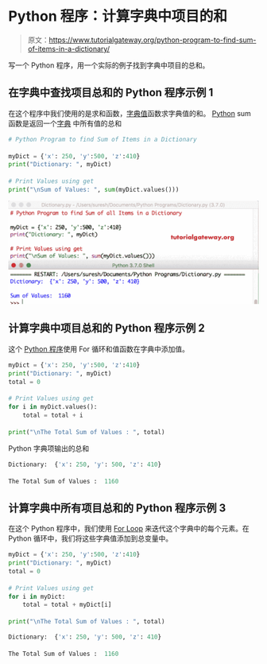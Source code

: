 # Python 程序：计算字典中项目的和

> 原文：<https://www.tutorialgateway.org/python-program-to-find-sum-of-items-in-a-dictionary/>

写一个 Python 程序，用一个实际的例子找到字典中项目的总和。

## 在字典中查找项目总和的 Python 程序示例 1

在这个程序中我们使用的是求和函数，[字典值](https://www.tutorialgateway.org/python-dictionary-values/)函数求字典值的和。 [Python](https://www.tutorialgateway.org/python-tutorial/) sum 函数是返回一个[字典](https://www.tutorialgateway.org/python-dictionary/) 中所有值的总和

```py
# Python Program to find Sum of Items in a Dictionary

myDict = {'x': 250, 'y':500, 'z':410}
print("Dictionary: ", myDict)

# Print Values using get
print("\nSum of Values: ", sum(myDict.values()))
```

![Python Program to find Sum of all Items in a Dictionary 1](img/10d66ca5ef44b5199346084642aeb514.png)

## 计算字典中项目总和的 Python 程序示例 2

这个 [Python 程序](https://www.tutorialgateway.org/python-programming-examples/)使用 For 循环和值函数在字典中添加值。

```py
myDict = {'x': 250, 'y':500, 'z':410}
print("Dictionary: ", myDict)
total = 0

# Print Values using get
for i in myDict.values():
    total = total + i

print("\nThe Total Sum of Values : ", total)
```

Python 字典项输出的总和

```py
Dictionary:  {'x': 250, 'y': 500, 'z': 410}

The Total Sum of Values :  1160
```

## 计算字典中所有项目总和的 Python 程序示例 3

在这个 Python 程序中，我们使用 [For Loop](https://www.tutorialgateway.org/python-for-loop/) 来迭代这个字典中的每个元素。在 Python 循环中，我们将这些字典值添加到总变量中。

```py
myDict = {'x': 250, 'y':500, 'z':410}
print("Dictionary: ", myDict)
total = 0

# Print Values using get
for i in myDict:
    total = total + myDict[i]

print("\nThe Total Sum of Values : ", total)
```

```py
Dictionary:  {'x': 250, 'y': 500, 'z': 410}

The Total Sum of Values :  1160
```